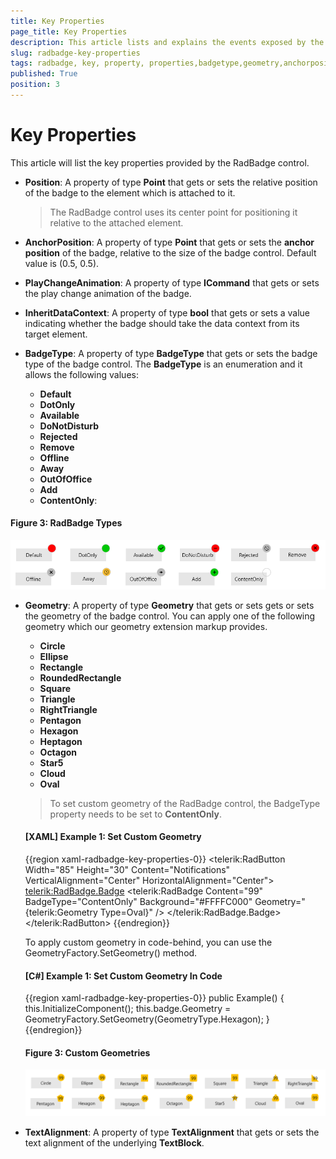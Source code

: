```yaml
---
title: Key Properties
page_title: Key Properties
description: This article lists and explains the events exposed by the RadBadge control.
slug: radbadge-key-properties
tags: radbadge, key, property, properties,badgetype,geometry,anchorposition
published: True
position: 3
---
```


# Key Properties

This article will list the key properties provided by the RadBadge control.

* __Position__: A property of type __Point__ that gets or sets the relative position of the badge to the element which is attached to it.

	>The RadBadge control uses its center point for positioning it relative to the attached element. 

* __AnchorPosition__: A property of type __Point__ that gets or sets the __anchor position__ of the badge, relative to the size of the badge control. Default value is (0.5, 0.5).

* __PlayChangeAnimation__: A property of type __ICommand__ that gets or sets the play change animation of the badge.

* __InheritDataContext__: A property of type __bool__ that gets or sets a value indicating whether the badge should take the data context from its target element.

* __BadgeType__: A property of type __BadgeType__ that gets or sets the badge type of the badge control. The __BadgeType__ is an enumeration and it allows the following values:

	* __Default__
	* __DotOnly__
	* __Available__
	* __DoNotDisturb__
	* __Rejected__
	* __Remove__
	* __Offline__
	* __Away__
	* __OutOfOffice__
	* __Add__
	* __ContentOnly__: 	
	
#### Figure 3: RadBadge Types
![Telerik Badge Types](images/radbadge-key-properties_1.PNG)

* __Geometry__: A property of type __Geometry__ that gets or sets gets or sets the geometry of the badge control. You can apply one of the following geometry which our geometry extension markup provides.

	* __Circle__
	* __Ellipse__
	* __Rectangle__
	* __RoundedRectangle__
	* __Square__
	* __Triangle__
	* __RightTriangle__
	* __Pentagon__
	* __Hexagon__
	* __Heptagon__
	* __Octagon__
	* __Star5__
	* __Cloud__
	* __Oval__
	
	>To set custom geometry of the RadBadge control, the BadgeType property needs to be set to __ContentOnly__.

	#### __[XAML] Example 1: Set Custom Geometry__
	{{region xaml-radbadge-key-properties-0}}
		<telerik:RadButton Width="85" Height="30" Content="Notifications"  VerticalAlignment="Center" HorizontalAlignment="Center">
			<telerik:RadBadge.Badge>
				<telerik:RadBadge Content="99" BadgeType="ContentOnly" Background="#FFFFC000" Geometry="{telerik:Geometry Type=Oval}" />
			</telerik:RadBadge.Badge>
		</telerik:RadButton>
	{{endregion}}

	To apply custom geometry in code-behind, you can use the GeometryFactory.SetGeometry() method.

	#### __[C#] Example 1: Set Custom Geometry In Code__
	{{region xaml-radbadge-key-properties-0}}
		public Example()
		{
			this.InitializeComponent();
			this.badge.Geometry = GeometryFactory.SetGeometry(GeometryType.Hexagon);
		}
	{{endregion}}
		
	#### Figure 3: Custom Geometries
	![Telerik Badge Geometries](images/radbadge-key-properties_2.png)

* __TextAlignment__: A property of type __TextAlignment__ that gets or sets the text alignment of the underlying __TextBlock__.

